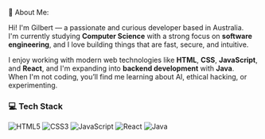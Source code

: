 💫 About Me:

Hi! I'm Gilbert — a passionate and curious developer based in Australia.  
I'm currently studying **Computer Science** with a strong focus on **software engineering**, and I love building things that are fast, secure, and intuitive.

I enjoy working with modern web technologies like **HTML**, **CSS**, **JavaScript**, and **React**, and I'm expanding into **backend development** with **Java**.  
When I'm not coding, you’ll find me learning about AI, ethical hacking, or experimenting.

### 💻 Tech Stack

![HTML5](https://img.shields.io/badge/HTML5-E34F26?style=flat&logo=html5&logoColor=white)
![CSS3](https://img.shields.io/badge/CSS3-1572B6?style=flat&logo=css3&logoColor=white)
![JavaScript](https://img.shields.io/badge/JavaScript-F7DF1E?style=flat&logo=javascript&logoColor=black)
![React](https://img.shields.io/badge/React-20232A?style=flat&logo=react&logoColor=61DAFB)
![Java](https://img.shields.io/badge/Java-007396?style=flat&logo=java&logoColor=white)



<!--
**GilbertGewargis/GilbertGewargis** is a ✨ _special_ ✨ repository because its `README.md` (this file) appears on your GitHub profile.

Here are some ideas to get you started:

- 🔭 I’m currently working on ...
- 🌱 I’m currently learning ...
- 👯 I’m looking to collaborate on ...
- 🤔 I’m looking for help with ...
- 💬 Ask me about ...
- 📫 How to reach me: ...
- 😄 Pronouns: ...
- ⚡ Fun fact: ...
-->
